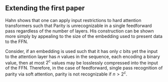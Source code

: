 ## Extending the first paper


Hahn shows that one can apply input restrictions to hard attention transformers such that Parity is unrecognizable in a single feedforward pass regardless of the number of layers. His construction can be shown more simply by appealing to the size of the embedding used to present data to the FFN. 

Consider, if an embedding is used such that it has only $c$ bits yet the input to the attention layer has $n$ values in the sequence, each encoding a binary value, then at most $2^c$ values may be losslessly compressed into the input of the FFN. Therefore, in the case of feedforward, single pass recognition of parity via soft attention, parity is not recognizable if $n > 2^c$. 




